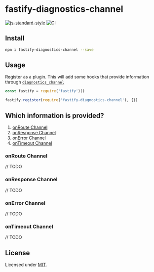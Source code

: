 # fastify-diagnostics-channel

[![js-standard-style](https://img.shields.io/badge/code%20style-standard-brightgreen.svg?style=flat)](http://standardjs.com/) 
![CI](https://github.com/fastify/fastify-diagnostics-channel/workflows/Continuous%20Integration/badge.svg)

## Install
```sh
npm i fastify-diagnostics-channel --save
```

## Usage

Register as a plugin. This will add some hooks that provide information through [`diagnostics_channel`](https://nodejs.org/api/diagnostics_channel.html)

```js
const fastify = require('fastify')()

fastify.register(require('fastify-diagnostics-channel'), {})
```

## Which information is provided?

1. [onRoute Channel](#onroute-channel)
2. [onResponse Channel](#onresponse-channel)
3. [onError Channel](#onerror-channel)
4. [onTimeout Channel](#ontimeout-channel)

### onRoute Channel

// TODO

### onResponse Channel

// TODO

### onError Channel

// TODO

### onTimeout Channel

// TODO

## License

Licensed under [MIT](./LICENSE).
